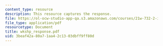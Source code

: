 ```yaml
---
content_type: resource
description: This resource captures the response.
file: https://ol-ocw-studio-app-qa.s3.amazonaws.com/courses/21w-732-2-introduction-to-technical-communication-ethics-in-science-and-technology-fall-2006/3beaf42a80a71aa42c1303dbff9ff80d_wkshp_response.pdf
file_type: application/pdf
resourcetype: Document
title: wkshp_response.pdf
uid: 3beaf42a-80a7-1aa4-2c13-03dbff9ff80d
---
```

